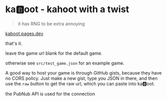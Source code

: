 # ka🅱️oot - kahoot with a twist
> it has RNG to be extra annoying


[kaboot.pages.dev](https://kaboot.pages.dev)

that's it.

leave the game url blank for the default game.

otherwise see `src/test_game.json` for an example game.

A good way to host your game is through GitHub gists, because they have no CORS policy. Just make a new gist, type you JSON in there, and then use the `raw` button to get the raw url, which you can paste into ka🅱️oot.


the PubNub API is used for the connection
